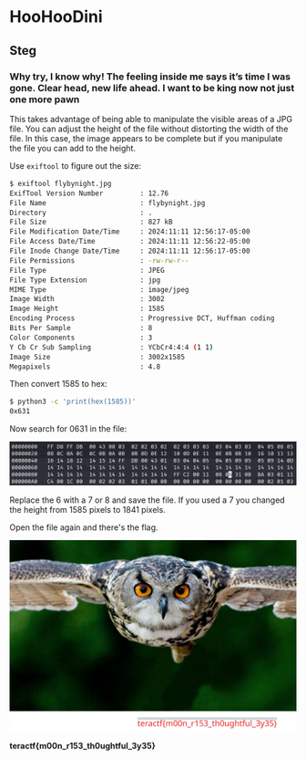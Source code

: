 # HooHooDini

## Steg

### Why try, I know why! The feeling inside me says it’s time I was gone. Clear head, new life ahead. I want to be king now not just one more pawn

This takes advantage of being able to manipulate the visible areas of a JPG file.  You can adjust the height of the file without distorting the width of the file.  In this case, the image appears to be complete but if you manipulate the file you can add to the height.

Use `exiftool` to figure out the size:

```sh
$ exiftool flybynight.jpg 
ExifTool Version Number         : 12.76
File Name                       : flybynight.jpg
Directory                       : .
File Size                       : 827 kB
File Modification Date/Time     : 2024:11:11 12:56:17-05:00
File Access Date/Time           : 2024:11:11 12:56:22-05:00
File Inode Change Date/Time     : 2024:11:11 12:56:17-05:00
File Permissions                : -rw-rw-r--
File Type                       : JPEG
File Type Extension             : jpg
MIME Type                       : image/jpeg
Image Width                     : 3002
Image Height                    : 1585
Encoding Process                : Progressive DCT, Huffman coding
Bits Per Sample                 : 8
Color Components                : 3
Y Cb Cr Sub Sampling            : YCbCr4:4:4 (1 1)
Image Size                      : 3002x1585
Megapixels                      : 4.8
```

Then convert 1585 to hex:

```sh
$ python3 -c 'print(hex(1585))'                               
0x631
```
Now search for 0631 in the file:

![hexedit](./hex_edit.png)

Replace the 6 with a 7 or 8 and save the file.  If you used a 7 you changed the height from 1585 pixels to 1841 pixels.

Open the file again and there's the flag.

![flag](./flag.png)

**teractf{m00n_r153_th0ughtful_3y35}**
